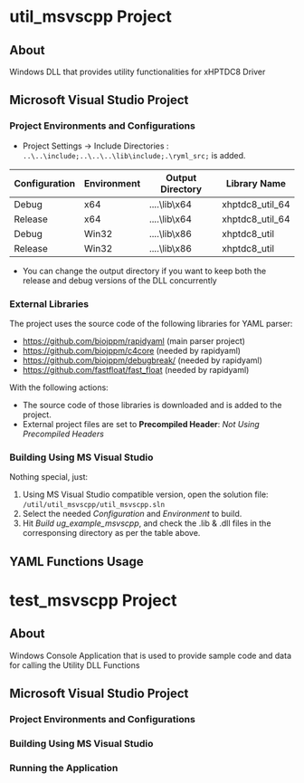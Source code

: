 
# util_msvscpp Project

## About
Windows DLL that provides utility functionalities for xHPTDC8 Driver

## Microsoft Visual Studio Project 

### Project Environments and Configurations
- Project Settings -> Include Directories : `..\..\include;..\..\..\lib\include;.\ryml_src;` is added.

| Configuration | Environment   | Output Directory | Library Name    |
| ------------- |-------------  |----------------- | --------------- |
| Debug         | x64           | ..\..\lib\x64    | xhptdc8_util_64 |  
| Release       | x64           | ..\..\lib\x64    | xhptdc8_util_64 |  
| Debug         | Win32         | ..\..\lib\x86    | xhptdc8_util    |  
| Release       | Win32         | ..\..\lib\x86    | xhptdc8_util    |  
* You can change the output directory if you want to keep both the release and debug versions of the DLL concurrently

### External Libraries
The project uses the source code of the following libraries for YAML parser:
- https://github.com/biojppm/rapidyaml (main parser project)
- https://github.com/biojppm/c4core (needed by rapidyaml)
- https://github.com/biojppm/debugbreak/ (needed by rapidyaml)
- https://github.com/fastfloat/fast_float (needed by rapidyaml)

With the following actions:
- The source code of those libraries is downloaded and is added to the project.
- External project files are set to **Precompiled Header**: _Not Using Precompiled Headers_

### Building Using MS Visual Studio
Nothing special, just:
1. Using MS Visual Studio compatible version, open the solution file: `/util/util_msvscpp/util_msvscpp.sln`
2. Select the needed _Configuration_ and _Environment_ to build.
3. Hit _Build ug_example_msvscpp_, and check the .lib & .dll files in the corresponsing directory as per the table above.

## YAML Functions Usage

# test_msvscpp Project
## About
Windows Console Application that is used to provide sample code and data for calling the Utility DLL Functions
## Microsoft Visual Studio Project 
### Project Environments and Configurations
### Building Using MS Visual Studio
### Running the Application
